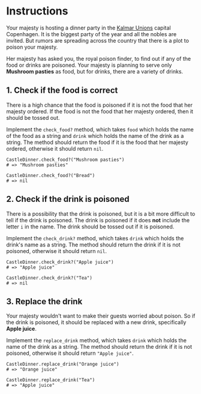 # Instructions

Your majesty is hosting a dinner party in the [Kalmar Unions][kalmar_union] capital Copenhagen.
It is the biggest party of the year and all the nobles are invited.
But rumors are spreading across the country that there is a plot to poison your majesty.

Her majesty has asked you, the royal poison finder, to find out if any of the food or drinks are poisoned.
Your majesty is planning to serve only **Mushroom pasties** as food, but for drinks, there are a variety of drinks.

## 1. Check if the food is correct

There is a high chance that the food is poisoned if it is not the food that her majesty ordered.
If the food is not the food that her majesty ordered, then it should be tossed out.

Implement the `check_food?` method, which takes `food` which holds the name of the food as a string and `drink` which holds the name of the drink as a string.
The method should return the food if it is the food that her majesty ordered, otherwise it should return `nil`.

```crystal
CastleDinner.check_food?("Mushroom pasties")
# => "Mushroom pasties"

CastleDinner.check_food?("Bread")
# => nil
```

## 2. Check if the drink is poisoned

There is a possibility that the drink is poisoned, but it is a bit more difficult to tell if the drink is poisoned.
The drink is poisoned if it does **not** include the letter `i` in the name.
The drink should be tossed out if it is poisoned.

Implement the `check_drink?` method, which takes `drink` which holds the drink's name as a string.
The method should return the drink if it is not poisoned, otherwise it should return `nil`.

```crystal
CastleDinner.check_drink?("Apple juice")
# => "Apple juice"

CastleDinner.check_drink?("Tea")
# => nil
```

## 3. Replace the drink

Your majesty wouldn't want to make their guests worried about poison.
So if the drink is poisoned, it should be replaced with a new drink, specifically **Apple juice**.

Implement the `replace_drink` method, which takes `drink` which holds the name of the drink as a string.
The method should return the drink if it is not poisoned, otherwise it should return `"Apple juice"`.

```crystal
CastleDinner.replace_drink("Orange juice")
# => "Orange juice"

CastleDinner.replace_drink("Tea")
# => "Apple juice"
```

[kalmar_union]: https://en.wikipedia.org/wiki/Kalmar_Union
